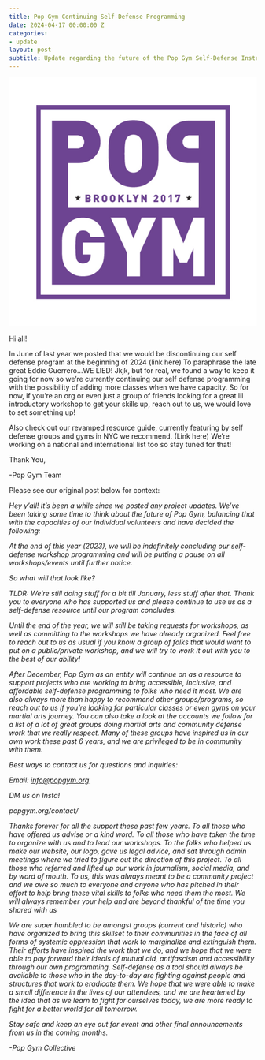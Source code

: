 ```yaml
---
title: Pop Gym Continuing Self-Defense Programming
date: 2024-04-17 00:00:00 Z
categories:
- update
layout: post
subtitle: Update regarding the future of the Pop Gym Self-Defense Instruction Program
---
```


![Pop Gym Logo](/assets/logo.png)

Hi all!

In June of last year we posted that we would be discontinuing our self defense program at the beginning of 2024 (link here) To paraphrase the late great Eddie Guerrero…WE LIED! Jkjk, but for real, we found a way to keep it going for now so we’re currently continuing our self defense programming with the possibility of adding more classes when we have capacity. So for now, if you’re an org or even just a group of friends looking for a great lil introductory workshop to get your skills up, reach out to us, we would love to set something up!

Also check out our revamped resource guide, currently featuring by self defense groups and gyms in NYC we recommend. (Link here) We’re working on a national and international list too so stay tuned for that!

Thank You,

-Pop Gym Team


Please see our original post below for context:


<i>Hey y’all! It’s been a while since we posted any project updates. We’ve been taking some time to think about the future of Pop Gym, balancing that with the capacities of our individual volunteers and have decided the following:

At the end of this year (2023), we will be indefinitely concluding  our self-defense workshop programming and will be putting a pause on all workshops/events until further notice.

So what will that look like?

TLDR: We’re still doing stuff for a bit till January, less stuff after that. Thank you to everyone who has supported us and please continue to use us as a self-defense resource until our program concludes.


Until the end of the year, we will still be taking requests for workshops, as well as committing to the workshops we have already organized. Feel free to reach out to us as usual if you know a group of folks that would want to put on a public/private workshop, and we will try to work it out with you to the best of our ability!

After December, Pop Gym as an entity will continue on as a resource to support projects who are working to bring accessible, inclusive, and affordable self-defense programming to folks who need it most. We are also always more than happy to recommend other groups/programs, so reach out to us if you’re looking for particular classes or even gyms on your martial arts journey. You can also take a look at the accounts we follow for a list of a lot of great groups doing martial arts and community defense work that we really respect. Many of these groups have inspired us in our own work these past 6 years, and we are privileged to be in community with them.

Best ways to contact us for questions and inquiries:

Email: info@popgym.org

DM us on Insta!

popgym.org/contact/


Thanks forever for all the support these past few years. To all those who have offered us advise or a kind word. To all those who have taken the time to organize with us and to lead our workshops. To the folks who helped us make our website, our logo, gave us legal advice, and sat through admin meetings where we tried to figure out the direction of this project. To all those who referred and lifted up our work in journalism, social media, and by word of mouth. To us, this was always meant to be a community project and we owe so much to everyone and anyone who has pitched in their effort to help bring these vital skills to folks who need them the most. We will always remember your help and are beyond thankful of the time you shared with us

We are super humbled to be amongst groups (current and historic) who have organized to bring this skillset to their communities in the face of all forms of systemic oppression that work to marginalize and extinguish them. Their efforts have inspired the work that we do, and we hope that we were able to pay forward their ideals of mutual aid, antifascism and accessibility through our own programming. Self-defense as a tool should always be available to those who in the day-to-day are fighting against people and structures that work to eradicate them. We hope that we were able to make a small difference in the lives of our attendees, and we are heartened by the idea that as we learn to fight for ourselves today, we are more ready to fight for a better world for all tomorrow. 

Stay safe and keep an eye out for event and other final announcements from us in the coming months.

-Pop Gym Collective</i>
